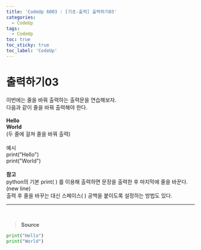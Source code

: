 ```yaml
---
title: 'CodeUp 6003 : [기초-출력] 출력하기03'
categories:
  - CodeUp
tags:
  - CodeUp
toc: true
toc_sticky: true
toc_label: 'CodeUp'
---
```


# 출력하기03

이번에는 줄을 바꿔 출력하는 출력문을 연습해보자.  
다음과 같이 줄을 바꿔 출력해야 한다.
<br>  
**Hello**  
**World**  
(두 줄에 걸쳐 줄을 바꿔 출력)
<br><br>
예시  
print("Hello")  
print("World")
<br><br>
**참고**  
python의 기본 print( ) 를 이용해 출력하면 문장을 출력한 후 마지막에 줄을 바꾼다.(new line)  
출력 후 줄을 바꾸는 대신 스페이스( ) 공백을 붙이도록 설정하는 방법도 있다.

---

<br>

> **Source**

```python
print("Hello")
print("World")
```

